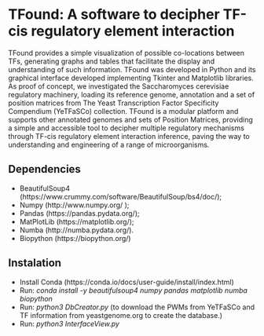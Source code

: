 # TFound: A software to decipher TF-cis regulatory element interaction
TFound provides a simple visualization of possible co-locations between TFs, generating graphs and tables that facilitate the display and understanding of such information. TFound was developed in Python and its graphical interface developed implementing Tkinter and Matplotlib libraries. As proof of concept, we investigated the Saccharomyces cerevisiae regulatory machinery, loading its reference genome, annotation and a set of position matrices from The Yeast Transcription Factor Specificity Compendium (YeTFaSCo) collection. TFound is a modular platform and supports other annotated genomes and sets of Position Matrices, providing a simple and accessible tool to decipher multiple regulatory mechanisms through TF-cis regulatory element interaction inference, paving the way to understanding and engineering of a range of microorganisms.

## Dependencies
<ul>
  <li>BeautifulSoup4 (https://www.crummy.com/software/BeautifulSoup/bs4/doc/);</li>
  <li>Numpy (http://www.numpy.org/ );</li>
  <li>Pandas (https://pandas.pydata.org/);</li>
  <li>MatPlotLib (https://matplotlib.org/);</li>
  <li>Numba (http://numba.pydata.org/).</li>
  <li>Biopython (https://biopython.org/)</li>
</ul>

## Instalation
<ul>
  <li>Install Conda (https://conda.io/docs/user-guide/install/index.html)</li>
  <li>Run: <i>conda install -y beautifulsoup4 numpy pandas matplotlib numba biopython</i>
  <li>Run: <i>python3 DbCreator.py</i> (to download the PWMs from YeTFaSCo and TF information from yeastgenome.org to create the database.)</li>
  <li>Run: <i>python3 InterfaceView.py</i></li>
</ul>
